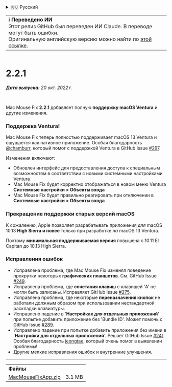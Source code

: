 <details>
<summary>🇷🇺 Русский</summary>

[🇬🇧 English (GitHub)](https://github.com/noah-nuebling/mac-mouse-fix/releases/tag/2.2.1)\
[🇦🇩 Català](https://redirect.macmousefix.com/?target=mmf-release&tag=2.2.1&locale=ca)\
[🇩🇪 Deutsch](https://redirect.macmousefix.com/?target=mmf-release&tag=2.2.1&locale=de)\
[🇪🇸 Español](https://redirect.macmousefix.com/?target=mmf-release&tag=2.2.1&locale=es)\
[🇫🇷 Français](https://redirect.macmousefix.com/?target=mmf-release&tag=2.2.1&locale=fr)\
[🇮🇩 Indonesia](https://redirect.macmousefix.com/?target=mmf-release&tag=2.2.1&locale=id)\
[🇮🇹 Italiano](https://redirect.macmousefix.com/?target=mmf-release&tag=2.2.1&locale=it)\
[🇭🇺 Magyar](https://redirect.macmousefix.com/?target=mmf-release&tag=2.2.1&locale=hu)\
[🇳🇱 Nederlands](https://redirect.macmousefix.com/?target=mmf-release&tag=2.2.1&locale=nl)\
[🇵🇱 Polski](https://redirect.macmousefix.com/?target=mmf-release&tag=2.2.1&locale=pl)\
[🇧🇷 Português (Brasil)](https://redirect.macmousefix.com/?target=mmf-release&tag=2.2.1&locale=pt-BR)\
[🇵🇹 Português (Portugal)](https://redirect.macmousefix.com/?target=mmf-release&tag=2.2.1&locale=pt-PT)\
[🇷🇴 Română](https://redirect.macmousefix.com/?target=mmf-release&tag=2.2.1&locale=ro)\
[🇸🇪 Svenska](https://redirect.macmousefix.com/?target=mmf-release&tag=2.2.1&locale=sv)\
[🇻🇳 Tiếng Việt](https://redirect.macmousefix.com/?target=mmf-release&tag=2.2.1&locale=vi)\
[🇹🇷 Türkçe](https://redirect.macmousefix.com/?target=mmf-release&tag=2.2.1&locale=tr)\
[🇨🇿 Čeština](https://redirect.macmousefix.com/?target=mmf-release&tag=2.2.1&locale=cs)\
[🇬🇷 Ελληνικά](https://redirect.macmousefix.com/?target=mmf-release&tag=2.2.1&locale=el)\
**🇷🇺 Русский**\
[🇺🇦 Українська](https://redirect.macmousefix.com/?target=mmf-release&tag=2.2.1&locale=uk)\
[🇮🇱 עברית](https://redirect.macmousefix.com/?target=mmf-release&tag=2.2.1&locale=he)\
[🇸🇦 العربية](https://redirect.macmousefix.com/?target=mmf-release&tag=2.2.1&locale=ar)\
[🇮🇳 हिन्दी](https://redirect.macmousefix.com/?target=mmf-release&tag=2.2.1&locale=hi)\
[🇹🇭 ไทย](https://redirect.macmousefix.com/?target=mmf-release&tag=2.2.1&locale=th)\
[🇨🇳 中文 (简体)](https://redirect.macmousefix.com/?target=mmf-release&tag=2.2.1&locale=zh-Hans)\
[🇨🇳 中文 (繁體)](https://redirect.macmousefix.com/?target=mmf-release&tag=2.2.1&locale=zh-Hant)\
[🇭🇰 中文（香港)](https://redirect.macmousefix.com/?target=mmf-release&tag=2.2.1&locale=zh-HK)\
[🇯🇵 日本語](https://redirect.macmousefix.com/?target=mmf-release&tag=2.2.1&locale=ja)\
[🇰🇷 한국어](https://redirect.macmousefix.com/?target=mmf-release&tag=2.2.1&locale=ko)\
[Help translate Mac Mouse Fix to different languages!](https://github.com/noah-nuebling/mac-mouse-fix/discussions/731)
</details>
<table align=><td>
<b>ℹ️ Переведено ИИ</b><br>
Этот релиз GitHub был переведен ИИ Claude. В переводе могут быть ошибки.<br>
Оригинальную английскую версию можно найти по <a href="https://github.com/noah-nuebling/mac-mouse-fix/releases/tag/2.2.1">этой ссылке</a>.
</td></table>

<table></table>

# 2.2.1
***Дата выпуска:** 20 окт. 2022 г.*

<br>

Mac Mouse Fix **2.2.1** добавляет полную **поддержку macOS Ventura** и другие изменения.

### Поддержка Ventura!
Mac Mouse Fix теперь полностью поддерживает macOS 13 Ventura и ощущается как нативное приложение.
Особая благодарность [@chamburr](https://github.com/chamburr), который помог с поддержкой Ventura в GitHub Issue [#297](https://github.com/noah-nuebling/mac-mouse-fix/issues/297).

Изменения включают:

- Обновлен интерфейс для предоставления доступа к специальным возможностям в соответствии с новыми системными настройками Ventura
- Mac Mouse Fix будет корректно отображаться в новом меню Ventura **Системные настройки > Объекты входа**
- Mac Mouse Fix будет правильно реагировать при отключении в **Системные настройки > Объекты входа**

### Прекращение поддержки старых версий macOS

К сожалению, Apple позволяет разрабатывать приложения _для_ macOS 10.13 **High Sierra и новее** только при разработке _на_ macOS 13 Ventura.

Поэтому **минимальная поддерживаемая версия** повышена с 10.11 El Capitan до 10.13 High Sierra.

### Исправления ошибок

- Исправлена проблема, где Mac Mouse Fix изменял поведение прокрутки некоторых **графических планшетов**. См. GitHub Issue [#249](https://github.com/noah-nuebling/mac-mouse-fix/issues/249).
- Исправлена проблема, где **сочетания клавиш** с клавишей 'A' не могли быть записаны. Исправляет GitHub Issue [#275](https://github.com/noah-nuebling/mac-mouse-fix/issues/275).
- Исправлена проблема, где некоторые **переназначения кнопок** не работали должным образом при использовании нестандартной раскладки клавиатуры.
- Исправлено падение в '**Настройках для отдельных приложений**' при попытке добавить приложение без 'Bundle ID'. Может помочь с GitHub Issue [#289](https://github.com/noah-nuebling/mac-mouse-fix/issues/289).
- Исправлено падение при попытке добавить приложения без имени в '**Настройки для отдельных приложений**'. Решает GitHub Issue [#241](https://github.com/noah-nuebling/mac-mouse-fix/issues/241). Особая благодарность [jeongtae](https://github.com/jeongtae), который очень помог в выявлении проблемы!
- Другие мелкие исправления ошибок и внутренние улучшения.

---

<table align="start">
<tr>
    <td colspan=2>
        <b>Файлы</b>
    </td>
</tr>
<tr>
    <td><a href="https://github.com/noah-nuebling/mac-mouse-fix/releases/download/2.2.1/MacMouseFixApp.zip">MacMouseFixApp.zip</a></td>
    <td>3.1 MB</td>
</tr>
</table>